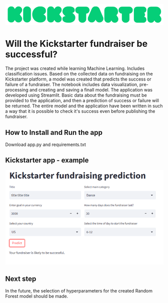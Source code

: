 ![](kick2.png)
# Will the Kickstarter fundraiser be successful?
The project was created while learning Machine Learning. Includes classification issues. Based on the collected data on fundraising on the Kickstarter platform, a model was created that predicts the success or failure of a fundraiser. The notebook includes data visualization, pre-processing and creating and saving a finall model. The application was developed using Streamlit. Basic data about the fundraising must be provided to the application, and then a prediction of success or failure will be returned. The entire model and the application have been written in such a way that it is possible to check it's success even before publishing the fundraiser.

## How to Install and Run the app
Download app.py and requirements.txt


## Kickstarter app - example

![](example.png)
## Next step
In the future, the selection of hyperparameters for the created Random Forest model should be made.
